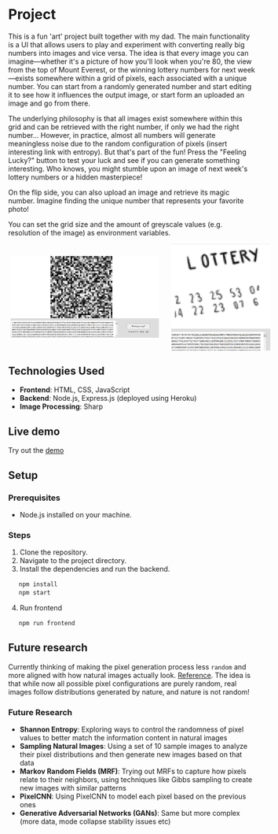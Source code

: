 # Project

This is a fun 'art' project built together with my dad. The main functionality is a UI that allows users to play and experiment with converting really big numbers into images and vice versa. The idea is that every image you can imagine—whether it's a picture of how you'll look when you're 80, the view from the top of Mount Everest, or the winning lottery numbers for next week—exists somewhere within a grid of pixels, each associated with a unique number. You can start from a randomly generated number and start editing it to see how it influences the output image, or start form an uploaded an image and go from there.

The underlying philosophy is that all images exist somewhere within this grid and can be retrieved with the right number, if only we had the right number... However, in practice, almost all numbers will generate meaningless noise due to the random configuration of pixels (insert interesting link with entropy). But that's part of the fun! Press the "Feeling Lucky?" button to test your luck and see if you can generate something interesting. Who knows, you might stumble upon an image of next week's lottery numbers or a hidden masterpiece!

On the flip side, you can also upload an image and retrieve its magic number. Imagine finding the unique number that represents your favorite photo!

You can set the grid size and the amount of greyscale values (e.g. resolution of the image) as environment variables.

<div style="display: flex; align-items: center;">
  <img src="images/random.png" alt="Random Image" style="padding: 5px; width: 60%;" />
  <img src="images/lottooo.png" alt="Lottery Numbers" style="width: 40%; margin-left: 20px;" />
</div>



## Technologies Used

- **Frontend**: HTML, CSS, JavaScript
- **Backend**: Node.js, Express.js (deployed using Heroku)
- **Image Processing**: Sharp

## Live demo

Try out the [demo](https://arnepannemans.github.io/hiddenFutures/)

## Setup

### Prerequisites

- Node.js installed on your machine.

### Steps

1. Clone the repository.
2. Navigate to the project directory.
3. Install the dependencies and run the backend.

```bash
   npm install
   npm start
```
4. Run frontend

```bash
   npm run frontend
```

## Future research

Currently thinking of making the pixel generation process less `random` and more aligned with how natural images actually look. [Reference](https://hal.science/hal-00453249/document). The idea is that while now all possible pixel configurations are purely random, real images follow distributions generated by nature, and nature is not random!

### Future Research

- **Shannon Entropy**: Exploring ways to control the randomness of pixel values to better match the information content in natural images
- **Sampling Natural Images**: Using a set of 10 sample images to analyze their pixel distributions and then generate new images based on that data
- **Markov Random Fields (MRF)**: Trying out MRFs to capture how pixels relate to their neighbors, using techniques like Gibbs sampling to create new images with similar patterns
- **PixelCNN**: Using PixelCNN to model each pixel based on the previous ones
- **Generative Adversarial Networks (GANs)**: Same but more complex (more data, mode collapse stability issues etc)